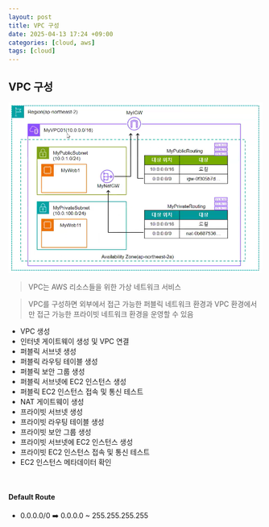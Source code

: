 ```yaml
---
layout: post
title: VPC 구성
date: 2025-04-13 17:24 +09:00
categories: [cloud, aws]
tags: [cloud]
---
```


## VPC 구성

![VPC 구성](/assets/img/cloud/cloud04_01.png)

> VPC는 AWS 리소스들을 위한 가상 네트워크 서비스

> VPC를 구성하면 외부에서 접근 가능한 퍼블릭 네트워크 환경과 VPC 환경에서만 접근 가능한 프라이빗 네트워크 환경을 운영할 수 있음

- VPC 생성
- 인터넷 게이트웨이 생성 및 VPC 연결
- 퍼블릭 서브넷 생성
- 퍼블릭 라우팅 테이블 생성
- 퍼블릭 보안 그룹 생성
- 퍼블릭 서브넷에 EC2 인스턴스 생성
- 퍼블릭 EC2 인스턴스 접속 및 통신 테스트
- NAT 게이트웨이 생성
- 프라이빗 서브넷 생성
- 프라이빗 라우팅 테이블 생성
- 프라이빗 보안 그룹 생성
- 프라이빗 서브넷에 EC2 인스턴스 생성
- 프라이빗 EC2 인스턴스 접속 및 통신 테스트
- EC2 인스턴스 메타데이터 확인

<br>

#### Default Route

- 0.0.0.0/0 ➡️ 0.0.0.0 ~ 255.255.255.255


